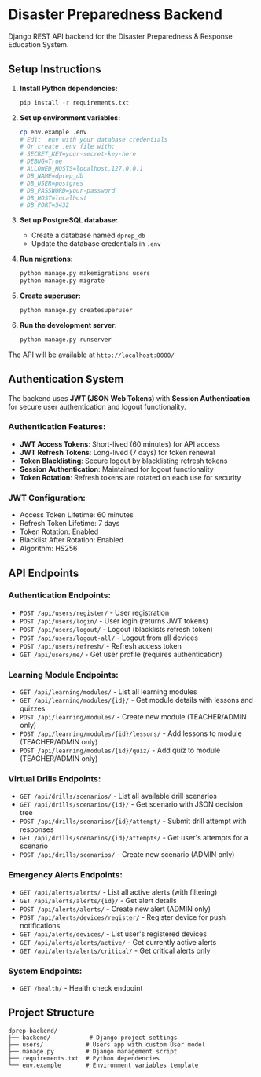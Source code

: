 # Disaster Preparedness Backend

Django REST API backend for the Disaster Preparedness & Response Education System.

## Setup Instructions

1. **Install Python dependencies:**
   ```bash
   pip install -r requirements.txt
   ```

2. **Set up environment variables:**
   ```bash
   cp env.example .env
   # Edit .env with your database credentials
   # Or create .env file with:
   # SECRET_KEY=your-secret-key-here
   # DEBUG=True
   # ALLOWED_HOSTS=localhost,127.0.0.1
   # DB_NAME=dprep_db
   # DB_USER=postgres
   # DB_PASSWORD=your-password
   # DB_HOST=localhost
   # DB_PORT=5432
   ```

3. **Set up PostgreSQL database:**
   - Create a database named `dprep_db`
   - Update the database credentials in `.env`

4. **Run migrations:**
   ```bash
   python manage.py makemigrations users
   python manage.py migrate
   ```

5. **Create superuser:**
   ```bash
   python manage.py createsuperuser
   ```

6. **Run the development server:**
   ```bash
   python manage.py runserver
   ```

The API will be available at `http://localhost:8000/`

## Authentication System

The backend uses **JWT (JSON Web Tokens)** with **Session Authentication** for secure user authentication and logout functionality.

### Authentication Features:
- **JWT Access Tokens**: Short-lived (60 minutes) for API access
- **JWT Refresh Tokens**: Long-lived (7 days) for token renewal
- **Token Blacklisting**: Secure logout by blacklisting refresh tokens
- **Session Authentication**: Maintained for logout functionality
- **Token Rotation**: Refresh tokens are rotated on each use for security

### JWT Configuration:
- Access Token Lifetime: 60 minutes
- Refresh Token Lifetime: 7 days
- Token Rotation: Enabled
- Blacklist After Rotation: Enabled
- Algorithm: HS256

## API Endpoints

### Authentication Endpoints:
- `POST /api/users/register/` - User registration
- `POST /api/users/login/` - User login (returns JWT tokens)
- `POST /api/users/logout/` - Logout (blacklists refresh token)
- `POST /api/users/logout-all/` - Logout from all devices
- `POST /api/users/refresh/` - Refresh access token
- `GET /api/users/me/` - Get user profile (requires authentication)

### Learning Module Endpoints:
- `GET /api/learning/modules/` - List all learning modules
- `GET /api/learning/modules/{id}/` - Get module details with lessons and quizzes
- `POST /api/learning/modules/` - Create new module (TEACHER/ADMIN only)
- `POST /api/learning/modules/{id}/lessons/` - Add lessons to module (TEACHER/ADMIN only)
- `POST /api/learning/modules/{id}/quiz/` - Add quiz to module (TEACHER/ADMIN only)

### Virtual Drills Endpoints:
- `GET /api/drills/scenarios/` - List all available drill scenarios
- `GET /api/drills/scenarios/{id}/` - Get scenario with JSON decision tree
- `POST /api/drills/scenarios/{id}/attempt/` - Submit drill attempt with responses
- `GET /api/drills/scenarios/{id}/attempts/` - Get user's attempts for a scenario
- `POST /api/drills/scenarios/` - Create new scenario (ADMIN only)

### Emergency Alerts Endpoints:
- `GET /api/alerts/alerts/` - List all active alerts (with filtering)
- `GET /api/alerts/alerts/{id}/` - Get alert details
- `POST /api/alerts/alerts/` - Create new alert (ADMIN only)
- `POST /api/alerts/devices/register/` - Register device for push notifications
- `GET /api/alerts/devices/` - List user's registered devices
- `GET /api/alerts/alerts/active/` - Get currently active alerts
- `GET /api/alerts/alerts/critical/` - Get critical alerts only

### System Endpoints:
- `GET /health/` - Health check endpoint

## Project Structure

```
dprep-backend/
├── backend/           # Django project settings
├── users/            # Users app with custom User model
├── manage.py         # Django management script
├── requirements.txt  # Python dependencies
└── env.example       # Environment variables template
```
